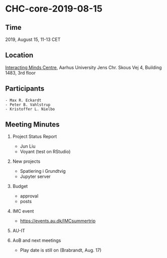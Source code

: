 # CHC-core-2019-08-15 #

## Time ##
2019, August 15, 11-13 CET

## Location ##
[Interacting Minds Centre](http://www.au.dk/om/organisation/find-au/bygningskort/?b=1483), Aarhus University
Jens Chr. Skous Vej 4, Building 1483, 3rd floor

## Participants ##
	- Max R. Eckardt
	- Peter B. Vahlstrup
	- Kristoffer L. Nielbo

## Meeting Minutes ##

1. Project Status Report
	- Jun Liu
	- Voyant (test on RStudio)

2. New projects
	- Spatiering i Grundtvig
	- Jupyter server

3. Budget
	- approval
	- posts

4. IMC event
	- https://events.au.dk/IMCsummertrip

5. AU-IT

6. AoB and next meetings
	- Play date is still on (Brabrandt, Aug. 17)
